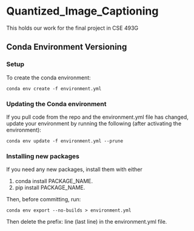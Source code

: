# Quantized_Image_Captioning
This holds our work for the final project in CSE 493G

## Conda Environment Versioning

### Setup

To create the conda environment:

```commandline
conda env create -f environment.yml
```

### Updating the Conda environment
If you pull code from the repo and the environment.yml file has changed, 
update your environment by running the
following (after activating the environment):

```commandline
conda env update -f environment.yml --prune
```

### Installing new packages
If you need any new packages, install them with either

1. conda install PACKAGE_NAME. 
2. pip install PACKAGE_NAME.

Then, before committing, run:

```commandline
conda env export --no-builds > environment.yml
```

Then delete the prefix: line (last line) in the environment.yml file.
